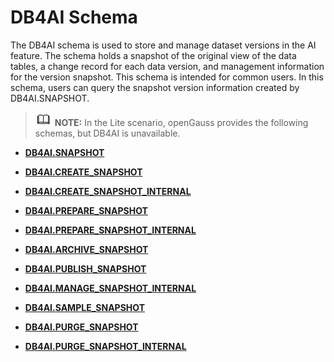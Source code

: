 # DB4AI Schema<a name="EN-US_TOPIC_0000001195219663"></a>

The DB4AI schema is used to store and manage dataset versions in the AI feature. The schema holds a snapshot of the original view of the data tables, a change record for each data version, and management information for the version snapshot. This schema is intended for common users. In this schema, users can query the snapshot version information created by DB4AI.SNAPSHOT.

>![](public_sys-resources/icon-note.gif) **NOTE:** 
>In the Lite scenario, openGauss provides the following schemas, but DB4AI is unavailable.

-   **[DB4AI.SNAPSHOT](db4ai-snapshot.md)**  

-   **[DB4AI.CREATE\_SNAPSHOT](db4ai-create_snapshot.md)**  

-   **[DB4AI.CREATE\_SNAPSHOT\_INTERNAL](db4ai-create_snapshot_internal.md)**  

-   **[DB4AI.PREPARE\_SNAPSHOT](db4ai-prepare_snapshot.md)**  

-   **[DB4AI.PREPARE\_SNAPSHOT\_INTERNAL](db4ai-prepare_snapshot_internal.md)**  

-   **[DB4AI.ARCHIVE\_SNAPSHOT](db4ai-archive_snapshot.md)**  

-   **[DB4AI.PUBLISH\_SNAPSHOT](db4ai-publish_snapshot.md)**  

-   **[DB4AI.MANAGE\_SNAPSHOT\_INTERNAL](db4ai-manage_snapshot_internal.md)**  

-   **[DB4AI.SAMPLE\_SNAPSHOT](db4ai-sample_snapshot.md)**  

-   **[DB4AI.PURGE\_SNAPSHOT](db4ai-purge_snapshot.md)**  

-   **[DB4AI.PURGE\_SNAPSHOT\_INTERNAL](db4ai-purge_snapshot_internal.md)**  


